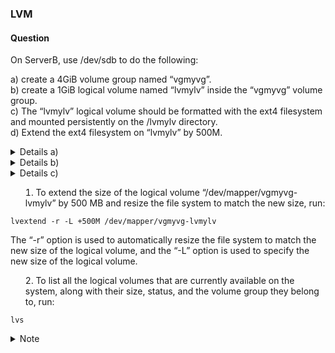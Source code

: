 ### LVM

#### Question

On ServerB, use /dev/sdb to do the following:

a) create a 4GiB volume group named “vgmyvg”.  
b) create a 1GiB logical volume named “lvmylv” inside the “vgmyvg” volume group.  
c) The “lvmylv” logical volume should be formatted with the ext4 filesystem and mounted persistently on the /lvmylv directory.  
d) Extend the ext4 filesystem on “lvmylv” by 500M.  

<details><summary> Details a)</summary>


1. To list information about all available block devices on the system, run:
```
lsblk
```
2. To create a partition table on the block device "/dev/sdb" using the fdisk utility, run:
```
fdisk -c /dev/sdb
```
The "-c" option enables compatibility mode, which ensures that the partition table is compatible with older operating systems.


- n //new partition
- p //partition type: "p" for primary
- 1 //partition number
-  Press Enter to confirm the first default sector
- +4GiB // Last sector or required size
- l //List known partition types
- t // Change a partition type
- 8e // partition type code
- p //print the partition table
- w //To write the table to disk and exit

- To list all the available disk partitions and their related information, run:
```
fdisk -l
```

3. to display a summary of the physical volumes (PVs) on the system, run:
```
pvs
```
4. To initialize the physical volume “/dev/sdb1” for use by LVM to be allowed for use in a volume group (VG), run:
```
pvcreate /dev/sdb1
```
5. To verify, run:
```
pvs
```
6. To display the attributes of logical volumes and their associated volume groups, run:
```
vgs
```
7. To create a new volume group named "vgmyvg" and to add the physical volume /dev/sdb1 to it, run:
```
vgcreate vgmyvg /dev/sdb1
```
8. To verify, run:
```
vgs
```
9. To display the attributes of logical volumes and their associated volume groups, run:
```
vgs
```

<details><summary> Note: -c Option and DOS-compatibility mode </summary>
I used the “-c” option to turn off the DOS-compatible mode, which I recommended while creating partitions. Because DOS does not allow a partition to start (or end) the middle of a cylinder, it assumes the partition table is corrupt when it sees this and won't boot from any partition on the disk.

Note that
    The “-c” option is used to specify the compatibility mode 'dos' or 'nondos'. The default is the nondos mode.
    For backward compatibility, it is possible to use the option without the mode argument; in that case, the default is used.
</details>
</details>


<details><summary> Details b) </summary>

1. To create a new logical volume named "lvmylv" with a size of 1GiB within the volume group "vgmyvg", run:
```
lvcreate -n lvmylv -L 1GiB vgmyvg
```
2. To list all the logical volumes that are currently available on the system, along with their size, status, and the volume group they belong to, run:
```
lvs
```
3. To create an ext4 filesystem on the logical volume named "lvmylv" that belongs to the volume group named "vgmyvg", run:
```
mkfs.ext4 /dev/mapper/vgmyvg-lvmylv
```
4. To create a new directory “lvmylv”, run:
```
mkdir /lvmylv
```
5. Edit the file system table via /etc/fstab:
Add the following line:
/dev/mapper/vgmyvg-lvmylv /lvmylv ext4 defaults 0 0

6. To mount all the file systems listed in the “/etc/fstab” file that are not mounted yet, run:
```
mount -a
```
7. To list information about all available block devices on the system, run:
```
lsblk
```

8.  To display the attributes of logical volumes and their associated volume groups, run:
```
# vgs
```
</details>

<details><summary> Details c) </summry>

1. To extend the size of the logical volume “/dev/mapper/vgmyvg-lvmylv” by 500 MB and resize the file system to match the new size, run:
```
lvextend -r -L +500M /dev/mapper/vgmyvg-lvmylv
```
The “-r” option is used to automatically resize the file system to match the new size of the logical volume, and the “-L” option is used to specify the new size of the logical volume.

2. To list all the logical volumes that are currently available on the system, along with their size, status, and the volume group they belong to, run:
```
lvs
```

</details>

<details> <summary> Note </summary> 
The “-r” or “--resizefs” option is particularly useful as it saves the extra step of running the “resize2fs” command manually to resize the file system.
To shrink the “mylv” logical volume in “myvg” volume group to 500 megabytes, use the following command:

lvreduce --resizefs -L 500M myvg/mylv

Shrinking is not supported on a GFS2 or XFS file system.

Important
If the logical volume you are reducing contains a file system, I recommend using the “--resizefs” option of the “lvreduce” command to prevent data loss. When using this option, the “lvreduce” command tries to reduce the file system before shrinking the logical volume. If it fails, as it can if the file system is full or does not support shrink, the “lvreduce” command will fail and not attempt to shrink the logical volume.

</details>
